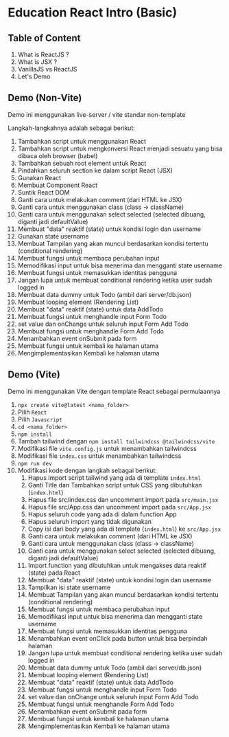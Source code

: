 # Education React Intro (Basic)

## Table of Content

1. What is ReactJS ?
1. What is JSX ?
1. VanillaJS vs ReactJS
1. Let's Demo

## Demo (Non-Vite)

Demo ini menggunakan live-server / vite standar non-template

Langkah-langkahnya adalah sebagai berikut:

1. Tambahkan script untuk menggunakan React
1. Tambahkan script untuk mengkonversi React menjadi sesuatu yang bisa dibaca oleh browser (babel)
1. Tambahkan sebuah root element untuk React
1. Pindahkan seluruh section ke dalam script React (JSX)
1. Gunakan React
1. Membuat Component React
1. Suntik React DOM
1. Ganti cara untuk melakukan comment (dari HTML ke JSX)
1. Ganti cara untuk menggunakan class (class -> className)
1. Ganti cara untuk menggunakan select selected (selected dibuang, diganti jadi defaultValue)
1. Membuat "data" reaktif (state) untuk kondisi login dan username
1. Gunakan state username
1. Membuat Tampilan yang akan muncul berdasarkan kondisi tertentu (conditional rendering)
1. Membuat fungsi untuk membaca perubahan input
1. Memodifikasi input untuk bisa menerima dan mengganti state username
1. Membuat fungsi untuk memasukkan identitas pengguna
1. Jangan lupa untuk membuat conditional rendering ketika user sudah logged in
1. Membuat data dummy untuk Todo (ambil dari server/db.json)
1. Membuat looping element (Rendering List)
1. Membuat "data" reaktif (state) untuk data AddTodo
1. Membuat fungsi untuk menghandle input Form Todo
1. set value dan onChange untuk seluruh input Form Add Todo
1. Membuat fungsi untuk menghandle Form Add Todo
1. Menambahkan event onSubmit pada form
1. Membuat fungsi untuk kembali ke halaman utama
1. Mengimplementasikan Kembali ke halaman utama

## Demo (Vite)

Demo ini menggunakan Vite dengan template React sebagai permulaannya

1. `npx create vite@latest <nama_folder>`
1. Pilih `React`
1. Pilih `Javascript`
1. `cd <nama_folder>`
1. `npm install`
1. Tambah tailwind dengan `npm install tailwindcss @tailwindcss/vite`
1. Modifikasi file `vite.config.js` untuk menambahkan tailwindcss
1. Modifikasi file `index.css` untuk menambahkan tailwindcss
1. `npm run dev`
1. Modifikasi kode dengan langkah sebagai berikut:
   1. Hapus import script tailwind yang ada di template `index.html`
   1. Ganti Title dan Tambahkan script untuk CSS yang dibutuhkan (`index.html`)
   1. Hapus file src/index.css dan uncomment import pada `src/main.jsx`
   1. Hapus file src/App.css dan uncomment import pada `src/App.jsx`
   1. Hapus seluruh code yang ada di dalam function App
   1. Hapus seluruh import yang tidak digunakan
   1. Copy isi dari body yang ada di template (`index.html`) ke `src/App.jsx`
   1. Ganti cara untuk melakukan comment (dari HTML ke JSX)
   1. Ganti cara untuk menggunakan class (class -> className)
   1. Ganti cara untuk menggunakan select selected (selected dibuang, diganti jadi defaultValue)
   1. Import function yang dibutuhkan untuk mengakses data reaktif (state) pada React
   1. Membuat "data" reaktif (state) untuk kondisi login dan username
   1. Tampilkan isi state username
   1. Membuat Tampilan yang akan muncul berdasarkan kondisi tertentu (conditional rendering)
   1. Membuat fungsi untuk membaca perubahan input
   1. Memodifikasi input untuk bisa menerima dan mengganti state username
   1. Membuat fungsi untuk memasukkan identitas pengguna
   1. Menambahkan event onClick pada button untuk bisa berpindah halaman
   1. Jangan lupa untuk membuat conditional rendering ketika user sudah logged in
   1. Membuat data dummy untuk Todo (ambil dari server/db.json)
   1. Membuat looping element (Rendering List)
   1. Membuat "data" reaktif (state) untuk data AddTodo
   1. Membuat fungsi untuk menghandle input Form Todo
   1. set value dan onChange untuk seluruh input Form Add Todo
   1. Membuat fungsi untuk menghandle Form Add Todo
   1. Menambahkan event onSubmit pada form
   1. Membuat fungsi untuk kembali ke halaman utama
   1. Mengimplementasikan Kembali ke halaman utama
